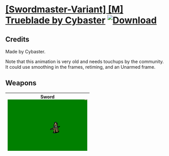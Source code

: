 # [\[Swordmaster-Variant\] \[M\] Trueblade by Cybaster](./) [![Download](https://img.shields.io/badge/Download-Click%20Here!-red)](https://minhaskamal.github.io/DownGit/#/home?url=https://github.com/Klokinator/FE-Repo/tree/main/Battle%20Animations%2FInfantry%20-%20(Swd)%20Myrms%20and%20Swordmasters%2F%5BSwordmaster-Variant%5D%20%5BM%5D%20Trueblade%20by%20Cybaster)
## Credits

Made by Cybaster.

Note that this animation is very old and needs touchups by the community. It could use smoothing in the frames, retiming, and an Unarmed frame.

## Weapons

| <b>Sword</b><br/><img alt="Sword animation" src="./1.%20Sword/Sword.gif"/> |
| :---: |
